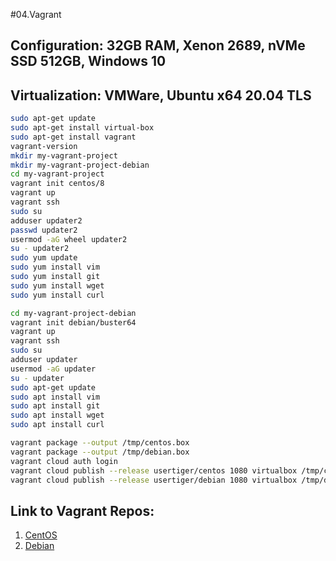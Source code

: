 #04.Vagrant
## Configuration: 32GB RAM, Xenon 2689, nVMe SSD 512GB, Windows 10
## Virtualization: VMWare, Ubuntu x64 20.04 TLS
```bash
sudo apt-get update
sudo apt-get install virtual-box
sudo apt-get install vagrant
vagrant-version
mkdir my-vagrant-project
mkdir my-vagrant-project-debian
cd my-vagrant-project
vagrant init centos/8
vagrant up
vagrant ssh
sudo su
adduser updater2
passwd updater2
usermod -aG wheel updater2
su - updater2
sudo yum update
sudo yum install vim
sudo yum install git
sudo yum install wget
sudo yum install curl

cd my-vagrant-project-debian
vagrant init debian/buster64
vagrant up
vagrant ssh
sudo su
adduser updater
usermod -aG updater
su - updater
sudo apt-get update
sudo apt install vim
sudo apt install git
sudo apt install wget
sudo apt install curl

vagrant package --output /tmp/centos.box
vagrant package --output /tmp/debian.box
vagrant cloud auth login
vagrant cloud publish --release usertiger/centos 1080 virtualbox /tmp/centos.box
vagrant cloud publish --release usertiger/debian 1080 virtualbox /tmp/debian.box
```
## Link to Vagrant Repos:
1. [CentOS](https://app.vagrantup.com/usertiger/boxes/centos/versions/1.0)
2. [Debian](https://app.vagrantup.com/usertiger/boxes/debian/versions/1.0)
